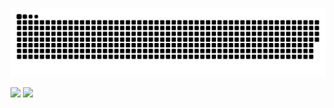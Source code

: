
![github contribution grid snake animation](https://raw.githubusercontent.com/Tricker-z/Tricker-z/output/github-contribution-grid-snake-dark.svg#gh-dark-mode-only)

<div class='container'>
 <img class="img" style="height: auto; width: 50%;" src="https://github-readme-stats.vercel.app/api?username=Tricker-z&show_icons=true&theme=dark&hide_border=true&count_private=true&hidden_star=false" />
 <img class="img" style="height: auto; width: 35%;" src="https://github-readme-stats.vercel.app/api/top-langs/?username=Tricker-z&layout=compact&theme=dark&hide_border=true" />
</div>

